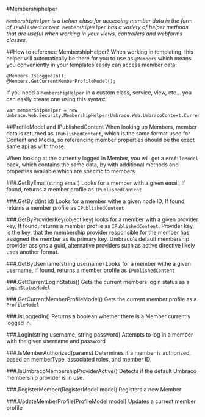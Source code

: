 #Membershiphelper

_`MembershipHelper` is a helper class for accessing member data in the form of `IPublishedContent`. 
`MembershipHelper` has a variety of helper methods that are useful when working in your views, controllers and webforms classes._

##How to reference MembershipHelper?
When working in templating, this helper will automatically be there for you to use as `@Members` which means you conveniently in your templates easily can access member data:

	@Members.IsLoggedIn();
	@Members.GetCurrentMemberProfileModel();

If you need a `MembershipHelper` in a custom class, service, view, etc... you can easily create one using this syntax:

	var memberShipHelper = new Umbraco.Web.Security.MembershipHelper(Umbraco.Web.UmbracoContext.Current);

##ProfileModel and IPublishedContent 
When looking up Members, member data is returned as `IPublishedContent`, which is the same format used for Content and Media, so referencing member properties should
be the exact same api as with those.

When looking at the currently logged in Member, you will get a `ProfileModel` back, which contains the same data, by with additional methods and properties available
which are specific to members.


###.GetByEmail(string email)
Looks for a member with a given email, If found, returns a member profile as `IPublishedContent`

###.GetById(int id)
Looks for a member withe a given node ID, If found, returns a member profile as `IPublishedContent`

###.GetByProviderKey(object key)
looks for a member with a given provider key, If found, returns a member profile as `IPublishedContent`. Provider key, is the key, that
the membership provider responsible for the member has assigned the member as its primary key. 
Umbraco's default membership provider assigns a guid, alternative providers such as active directive likely uses another format.

###.GetByUsername(string username)
Looks for a member withe a given username, If found, returns a member profile as `IPublishedContent`

###.GetCurrentLoginStatus()
Gets the current members login status as a `LoginStatusModel`


###.GetCurrentMemberProfileModel()
Gets the current member profile as a `ProfileModel`


###.IsLoggedIn()
Returns a boolean whether there is a Member currently logged in.

###.Login(string username, string password)
Attempts to log in a member with the given username and password

###.IsMemberAuthorized(params)
Determines if a member is authorized, based on memberType, associated roles, and member ID.

###.IsUmbracoMembershipProviderActive()
Detects if the default Umbraco membership provider is in use.

###.RegisterMember(RegisterModel model)
Registers a new Member

###.UpdateMemberProfile(ProfileModel model)
Updates a current member profile

